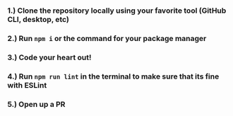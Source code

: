 ### 1.) Clone the repository locally using your favorite tool (GitHub CLI, desktop, etc)
### 2.) Run `npm i` or the command for your package manager
### 3.) Code your heart out!
### 4.) Run `npm run lint` in the terminal to make sure that its fine with ESLint
### 5.) Open up a PR

